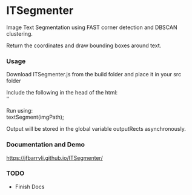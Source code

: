 # ITSegmenter #
Image Text Segmentation using FAST corner detection and DBSCAN clustering.

Return the coordinates and draw bounding boxes around text.

### Usage ###
Download ITSegmenter.js from the build folder and place it in your src folder

Include the following in the head of the html:  
'<script src="src\ITSegmenter.js"></script>'


Run using:  
textSegment(imgPath);

Output will be stored in the global variable outputRects asynchronously.


### Documentation and Demo ###
https://jfbarryli.github.io/ITSegmenter/


### TODO ###
* Finish Docs
